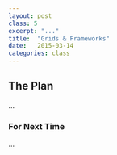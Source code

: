 ```yaml
---
layout: post
class: 5
excerpt: "..."
title:  "Grids & Frameworks"
date:   2015-03-14
categories: class
---
```


## The Plan

...

### For Next Time

...